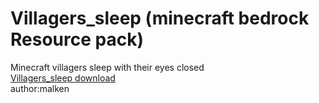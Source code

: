 # Villagers_sleep (minecraft bedrock Resource pack)
Minecraft villagers sleep with their eyes closed
<br>
[Villagers_sleep download](https://cdn.discordapp.com/attachments/811544084539637770/886603139086700614/Villagers_sleep.mcpack)
<br>
author:malken
